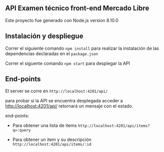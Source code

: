 ## API Examen técnico front-end Mercado Libre

Este proyecto fue generado con Node.js version 8.10.0

## Instalación y despliegue
Correr el siguiente comando `npm install` para realizar la instalación de las dependencias declaradas en el `package.json`

Correr el siguente comando `npm start` para desplegar la API

## End-points

El server se corre en `http://localhost:4201/api/`

para probar si la API se encuentra desplegada acceder a [http://localhost:4201/api/](http://localhost:4201/api/) retornará un mensaje con el estado.

end-points:

* Para obtener una lista de items `http://localhost:4201/api/items?q=:query`

* Para obtener un item y su descripción `http://localhost:4201/api/items/:id` 

